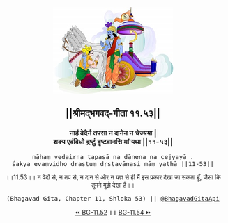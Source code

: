 <center><img src="../../asset/BG.png" alt="#API #bhagavadgitaapi #slok #nodejs #js #api #gitaapi #krishna #hinduism #vedic #ISKCON #shreemadbhagavadgita #technology"/>
<h2>||श्रीमद्‍भगवद्‍-गीता ११.५३||</h2>
<h3>नाहं वेदैर्न तपसा न दानेन न चेज्यया |<br/>शक्य एवंविधो द्रष्टुं दृष्टवानसि मां यथा ||११-५३||</h3>
<pre>nāhaṃ vedairna tapasā na dānena na cejyayā .<br/>śakya evaṃvidho draṣṭuṃ dṛṣṭavānasi māṃ yathā ||11-53||</pre>
<p>।।11.53।। न वेदों से, न तप से, न दान से और न यज्ञ से ही मैं इस प्रकार देखा जा सकता हूँ, जैसा कि तुमने मुझे देखा है।।</p>
<pre>(Bhagavad Gita, Chapter 11, Shloka 53) || <a href="https://twitter.com/bhagavadgitaapi">@BhagavadGitaApi</a></pre><a href="../../11/52">⏪  BG-11.52</a><b>        ।।        </b><a href="../../11/54">BG-11.54  ⏩</a></center>